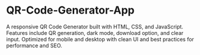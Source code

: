 # QR-Code-Generator-App
A responsive QR Code Generator built with HTML, CSS, and JavaScript. Features include QR generation, dark mode, download option, and clear input. Optimized for mobile and desktop with clean UI and best practices for performance and SEO.
